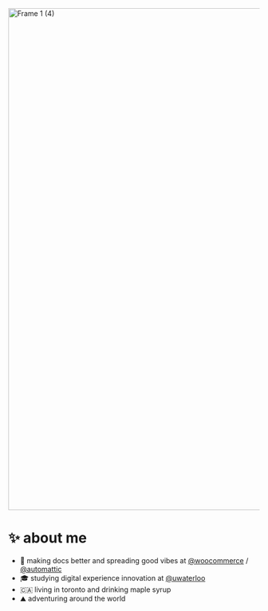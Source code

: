 
<img width="1008" alt="Frame 1 (4)" src="https://github.com/JacklynBiggin/jacklynbiggin/assets/3846331/e50c2ee7-713a-40ce-b5e7-4cd6b4ef7c74">

# ✨ about me
- 🎉 making docs better and spreading good vibes at [@woocommerce](https://github.com/woocommerce) / [@automattic](https://github.com/automattic)
- 🎓 studying digital experience innovation at [@uwaterloo](https://github.com/uwaterloo)
- 🇨🇦 living in toronto and drinking maple syrup
- ⛰️ adventuring around the world

<!--
**JacklynBiggin/jacklynbiggin** is a ✨ _special_ ✨ repository because its `README.md` (this file) appears on your GitHub profile.

Here are some ideas to get you started:

- 🔭 I’m currently working on ...
- 🌱 I’m currently learning ...
- 👯 I’m looking to collaborate on ...
- 🤔 I’m looking for help with ...
- 💬 Ask me about ...
- 📫 How to reach me: ...
- 😄 Pronouns: ...
- ⚡ Fun fact: ...
-->
